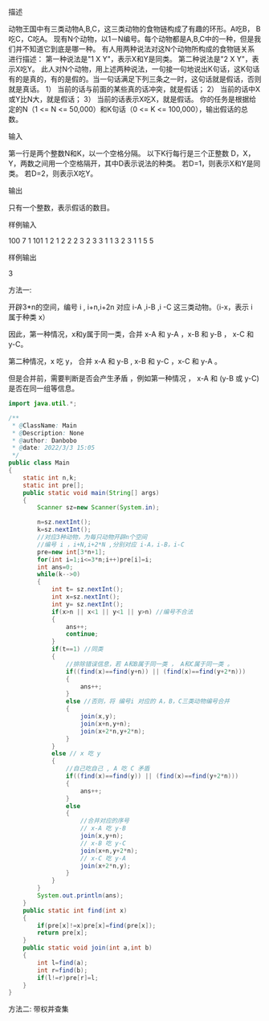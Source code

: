 描述

动物王国中有三类动物A,B,C，这三类动物的食物链构成了有趣的环形。A吃B， B吃C，C吃A。
现有N个动物，以1－N编号。每个动物都是A,B,C中的一种，但是我们并不知道它到底是哪一种。
有人用两种说法对这N个动物所构成的食物链关系进行描述：
第一种说法是"1 X Y"，表示X和Y是同类。
第二种说法是"2 X Y"，表示X吃Y。
此人对N个动物，用上述两种说法，一句接一句地说出K句话，这K句话有的是真的，有的是假的。当一句话满足下列三条之一时，这句话就是假话，否则就是真话。
1） 当前的话与前面的某些真的话冲突，就是假话；
2） 当前的话中X或Y比N大，就是假话；
3） 当前的话表示X吃X，就是假话。
你的任务是根据给定的N（1 <= N <= 50,000）和K句话（0 <= K <= 100,000），输出假话的总数。

输入

第一行是两个整数N和K，以一个空格分隔。
以下K行每行是三个正整数 D，X，Y，两数之间用一个空格隔开，其中D表示说法的种类。
若D=1，则表示X和Y是同类。
若D=2，则表示X吃Y。

输出

只有一个整数，表示假话的数目。

样例输入

100 7
1 101 1 
2 1 2
2 2 3 
2 3 3 
1 1 3 
2 3 1 
1 5 5

样例输出

3

 

方法一:

开辟3*n的空间，编号 i , i+n,i+2n 对应 i-A ,i-B ,i -C 这三类动物。（i-x，表示 i 属于种类 x）

因此，第一种情况，x和y属于同一类，合并 x-A 和 y-A ，x-B 和 y-B ， x-C 和 y-C。

第二种情况，x 吃 y， 合并 x-A 和 y-B , x-B 和 y-C ，x-C 和 y-A 。

但是合并前，需要判断是否会产生矛盾 ，例如第一种情况 ， x-A 和 (y-B 或  y-C)是否在同一组等信息。

```java
import java.util.*;

/**
 * @ClassName: Main
 * @Description: None
 * @author: Danbobo
 * @date: 2022/3/3 15:05
 */
public class Main
{
    static int n,k;
    static int pre[];
    public static void main(String[] args)
    {
        Scanner sz=new Scanner(System.in);

        n=sz.nextInt();
        k=sz.nextInt();
        //对应3种动物，为每只动物开辟n个空间
        //编号 i ，i+N,i+2*N ,分别对应 i-A，i-B，i-C
        pre=new int[3*n+1];
        for(int i=1;i<=3*n;i++)pre[i]=i;
        int ans=0;
        while(k-->0)
        {
            int t= sz.nextInt();
            int x=sz.nextInt();
            int y= sz.nextInt();
            if(x>n || x<1 || y<1 || y>n) //编号不合法
            {
                ans++;
                continue;
            }
            if(t==1) //同类
            {
                //排除错误信息，若 A和B属于同一类 ， A和C属于同一类 。
                if((find(x)==find(y+n)) || (find(x)==find(y+2*n)))
                {
                    ans++;
                }
                else //否则，将 编号i 对应的 A，B，C三类动物编号合并
                {
                    join(x,y);
                    join(x+n,y+n);
                    join(x+2*n,y+2*n);
                }
            }
            else // x 吃 y
            {
                //自己吃自己 , A 吃 C 矛盾
                if((find(x)==find(y)) || (find(x)==find(y+2*n)))
                {
                    ans++;
                }
                else
                {
                    //合并对应的序号
                    // x-A 吃 y-B
                    join(x,y+n);
                    // x-B 吃 y-C
                    join(x+n,y+2*n);
                    // x-C 吃 y-A
                    join(x+2*n,y);
                }
            }
        }
        System.out.println(ans);
    }
    public static int find(int x)
    {
        if(pre[x]!=x)pre[x]=find(pre[x]);
        return pre[x];
    }
    public static void join(int a,int b)
    {
        int l=find(a);
        int r=find(b);
        if(l!=r)pre[r]=l;
    }
}
```



方法二:    带权并查集



